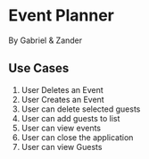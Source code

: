 
# Event Planner

By Gabriel & Zander


## Use Cases

1. User Deletes an Event
2. User Creates an Event
3. User can delete selected guests
3. User can add guests to list
3. User can view events
3. User can close the application
3. User can view Guests 